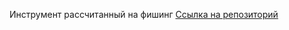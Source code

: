 

Инструмент рассчитанный на фишинг 
[Ссылка на репозиторий](https://github.com/Exido-Rio/zphisher-)
 
 
